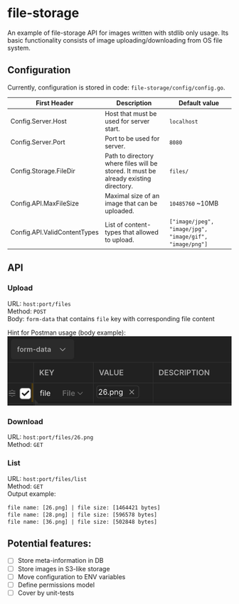 # file-storage
An example of file-storage API for images written with stdlib only usage. Its basic functionality consists of image uploading/downloading from OS file system.

## Configuration
Currently, configuration is stored in code: `file-storage/config/config.go`.

| First Header  | Description | Default value |
| ------------- | ------------- | ------------- |
| Config.Server.Host  | Host that must be used for server start. | `localhost` | 
| Config.Server.Port  | Port to be used for server.  | `8080` |
| Config.Storage.FileDir  | Path to directory where files will be stored. It must be already existing directory.  | `files/` |
| Config.API.MaxFileSize  | Maximal size of an image that can be uploaded.  | `10485760` ~10MB |
| Config.API.ValidContentTypes  | List of content-types that allowed to upload.  | `["image/jpeg", "image/jpg", "image/gif", "image/png"]` |


## API
### Upload
URL: `host:port/files`   
Method: `POST`  
Body: `form-data` that contains `file` key with corresponding file content

Hint for Postman usage (body example):   
![This is an image](static/post-body.png)

### Download
URL: `host:port/files/26.png`   
Method: `GET`

### List
URL: `host:port/files/list`   
Method: `GET`  
Output example:
```
file name: [26.png] | file size: [1464421 bytes]
file name: [28.png] | file size: [596578 bytes]
file name: [36.png] | file size: [502848 bytes]
```


## Potential features:
- [ ] Store meta-information in DB
- [ ] Store images in S3-like storage
- [ ] Move configuration to ENV variables
- [ ] Define permissions model
- [ ] Cover by unit-tests